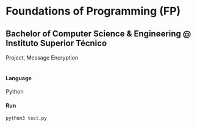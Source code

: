 # Foundations of Programming (FP)
## Bachelor of Computer Science & Engineering @ Instituto Superior Técnico
Project, Message Encryption
<br><br>

#### Language
Python

#### Run
```python3 test.py```
